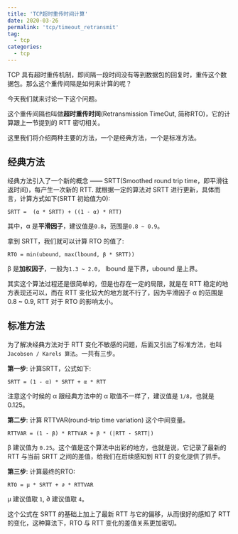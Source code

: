 ```yaml
---
title: 'TCP超时重传时间计算'
date: 2020-03-26
permalink: 'tcp/timeout_retransmit'
tag:
  - tcp
categories:
  - tcp
---
```


TCP 具有超时重传机制，即间隔一段时间没有等到数据包的回复时，重传这个数据包。那么这个重传间隔是如何来计算的呢？

今天我们就来讨论一下这个问题。

这个重传间隔也叫做**超时重传时间**(Retransmission TimeOut, 简称RTO)，它的计算跟上一节提到的 RTT 密切相关。

这里我们将介绍两种主要的方法，一个是经典方法，一个是标准方法。

## 经典方法

经典方法引入了一个新的概念 —— SRTT(Smoothed round trip time，即平滑往返时间)，每产生一次新的 RTT. 就根据一定的算法对 SRTT 进行更新，具体而言，计算方式如下(SRTT 初始值为0):

```
SRTT =  (α * SRTT) + ((1 - α) * RTT)
```

其中，α 是**平滑因子**，建议值是`0.8`，范围是`0.8 ~ 0.9`。

拿到 SRTT，我们就可以计算 RTO 的值了:

```
RTO = min(ubound, max(lbound, β * SRTT))
```

β 是**加权因子**，一般为`1.3 ~ 2.0`， lbound 是下界，ubound 是上界。

其实这个算法过程还是很简单的，但是也存在一定的局限，就是在 RTT 稳定的地方表现还可以，而在 RTT 变化较大的地方就不行了，因为平滑因子 α 的范围是0.8 ~ 0.9, RTT 对于 RTO 的影响太小。

## 标准方法

为了解决经典方法对于 RTT 变化不敏感的问题，后面又引出了标准方法，也叫 `Jacobson / Karels 算法`。一共有三步。

**第一步**: 计算SRTT，公式如下:

```
SRTT = (1 - α) * SRTT + α * RTT
```

注意这个时候的 α 跟经典方法中的 α 取值不一样了，建议值是 `1/8`，也就是0.125。

**第二步**: 计算 RTTVAR(round-trip time variation) 这个中间变量。

```
RTTVAR = (1 - β) * RTTVAR + β * (|RTT - SRTT|)
```

β 建议值为 `0.25`。这个值是这个算法中出彩的地方，也就是说，它记录了最新的 RTT 与当前 SRTT 之间的差值，给我们在后续感知到 RTT 的变化提供了抓手。

**第三步**: 计算最终的RTO:

```
RTO = µ * SRTT + ∂ * RTTVAR
```

µ 建议值取 `1`, ∂ 建议值取 `4`。

这个公式在 SRTT 的基础上加上了最新 RTT 与它的偏移，从而很好的感知了 RTT 的变化，这种算法下，RTO 与 RTT 变化的差值关系更加密切。
